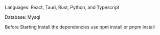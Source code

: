 Languages: React, Tauri, Rust, Python, and Typescript

Database: Mysql

Before Starting Install the dependencies
use npm install or pnpm install
